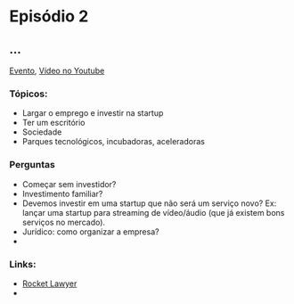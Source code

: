 # Episódio 2
## ...

[Evento](https://plus.google.com/events/c5612khli0re3p0brq17duuh7dk), [Vídeo no Youtube](#)

### Tópicos:
 - Largar o emprego e investir na startup
 - Ter um escritório
 - Sociedade
 - Parques tecnológicos, incubadoras, aceleradoras
 
### Perguntas
 - Começar sem investidor?
 - Investimento familiar?
 - Devemos investir em uma startup que não será um serviço novo? Ex: lançar uma startup para streaming de vídeo/áudio (que já existem bons serviços no mercado).
 - Jurídico: como organizar a empresa?
 - 

### Links:
 - [Rocket Lawyer](https://www.rocketlawyer.com/)
 - 

